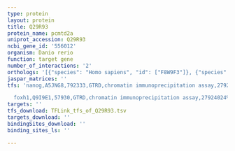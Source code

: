 ```yaml
---
type: protein
layout: protein
title: Q29R93
protein_name: pcmtd2a
uniprot_accession: Q29R93
ncbi_gene_id: '556012'
organism: Danio rerio
function: target gene
number_of_interactions: '2'
orthologs: '[{"species": "Homo sapiens", "id": ["F8W9F3"]}, {"species": "Mus musculus", "id": ["<a href=\"/protein/q8bhd8\">Q8BHD8</a>"]}, {"species": "Rattus norvegicus", "id": ["<a href=\"/protein/d3zy20\">D3ZY20</a>"]}]'
jaspar_matrices: ''
tfs: 'nanog,A5JNG8,792333,GTRD,chromatin immunoprecipitation assay,27924024%5Buid%5D,No

  foxh1,Q9I9E1,57930,GTRD,chromatin immunoprecipitation assay,27924024%5Buid%5D,No'
targets: ''
tfs_download: TFLink_tfs_of_Q29R93.tsv
targets_download: ''
bindingSites_download: ''
binding_sites_ls: ''

---
```

